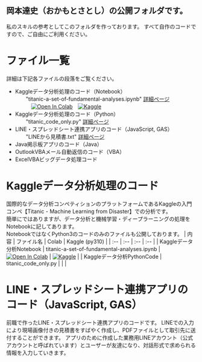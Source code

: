 ## 岡本達史（おかもとさとし）の公開フォルダです。
私のスキルの参考としてこのフォルダを作っております。
すべて自作のコードですので、ご自由にご利用ください。

# ファイル一覧
詳細は下記各ファイルの段落をご覧ください。
- Kaggleデータ分析処理のコード（Notebook）  
　　"titanic-a-set-of-fundamental-analyses.ipynb" [詳細ページ](titanic-a-set-of-fundamental-analyses.ipynb)  
　　　[![Open In Colab](https://colab.research.google.com/assets/colab-badge.svg)](https://colab.research.google.com/github/kazakamibeer/public/blob/main/titanic-a-set-of-fundamental-analyses.ipynb)　[![Kaggle](https://kaggle.com/static/images/open-in-kaggle.svg)](https://kaggle.com/kernels/welcome?src=https://github.com/kazakamibeer/public/blob/main/titanic-a-set-of-fundamental-analyses.ipynb)
- Kaggleデータ分析処理のコード（Python）  
　　"titanic_code_only.py" [詳細ページ](titanic_code_only.py)
- LINE・スプレッドシート連携アプリのコード（JavaScript, GAS）  
　　"LINEから見積書.txt" [詳細ページ](LINEから見積書.txt)  
- Java掲示板アプリのコード（Java）  
- OutlookVBAメール自動返信のコード（VBA）  
- ExcelVBAビッグデータ処理コード  
  
# Kaggleデータ分析処理のコード
国際的なデータ分析コンペティションのプラットフォームであるKaggleの入門コンペ【Titanic - Machine Learning from Disaster】での分析です。   
簡単にではありますが、データ分析と機械学習・ディープラーニングの処理をNotebookに記してあります。    
NotebookではなくPython3のコードのみのファイルも公開しております。
| 内容 | ファイル名 | Colab | Kaggle (py310) |
| :-- | :-- | :-- | :-- | 
| Kaggleデータ分析Notebook | titanic-a-set-of-fundamental-analyses.ipynb | [![Open In Colab](https://colab.research.google.com/assets/colab-badge.svg)](https://colab.research.google.com/github/kazakamibeer/public/blob/main/titanic-a-set-of-fundamental-analyses.ipynb) | [![Kaggle](https://kaggle.com/static/images/open-in-kaggle.svg)](https://kaggle.com/kernels/welcome?src=https://github.com/kazakamibeer/public/blob/main/titanic-a-set-of-fundamental-analyses.ipynb) |
| Kaggleデータ分析PythonCode | titanic_code_only.py | | |
  
# LINE・スプレッドシート連携アプリのコード（JavaScript, GAS）
前職で作ったLINE・スプレッドシート連携アプリのコードです。
LINEでの入力により現場画像付きの見積書をすばやく作成し、PDFファイルとして取引先に送付することができます。
アプリのために作成した業務用LINEアカウント（公式アカウントと呼ばれています）とユーザーが友達になり、対話形式で求められる情報を入力していきます。
